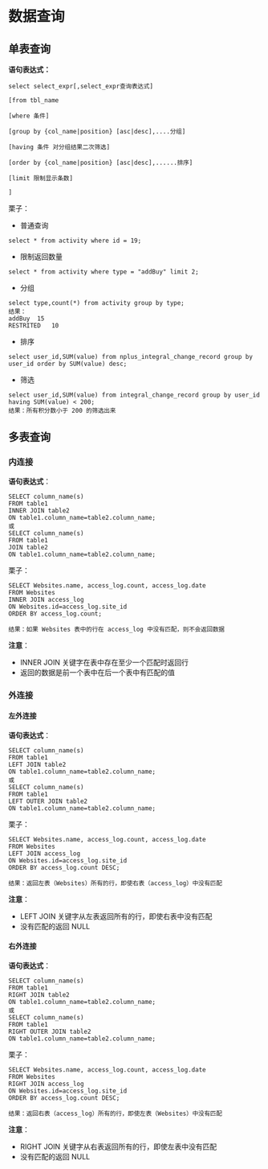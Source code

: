 # 数据查询

## 单表查询

**语句表达式：**

```
select select_expr[,select_expr查询表达式]

[from tbl_name

[where 条件]

[group by {col_name|position} [asc|desc],....分组]

[having 条件 对分组结果二次筛选]

[order by {col_name|position} [asc|desc],......排序]

[limit 限制显示条数]

]
```

栗子：

+ 普通查询

```
select * from activity where id = 19;
```

+ 限制返回数量

```
select * from activity where type = "addBuy" limit 2;
```

+ 分组

```
select type,count(*) from activity group by type;
结果：
addBuy	15
RESTRITED	10
```

+ 排序

```
select user_id,SUM(value) from nplus_integral_change_record group by user_id order by SUM(value) desc; 
```

+ 筛选

```
select user_id,SUM(value) from integral_change_record group by user_id having SUM(value) < 200; 
结果：所有积分数小于 200 的筛选出来
```

## 多表查询

### 内连接

**语句表达式**：

```
SELECT column_name(s)
FROM table1
INNER JOIN table2
ON table1.column_name=table2.column_name;
或
SELECT column_name(s)
FROM table1
JOIN table2
ON table1.column_name=table2.column_name;
```

栗子：

```
SELECT Websites.name, access_log.count, access_log.date
FROM Websites
INNER JOIN access_log
ON Websites.id=access_log.site_id
ORDER BY access_log.count;

结果：如果 Websites 表中的行在 access_log 中没有匹配，则不会返回数据
```

**注意**： 

+ INNER JOIN 关键字在表中存在至少一个匹配时返回行 
+ 返回的数据是前一个表中在后一个表中有匹配的值

### 外连接

#### 左外连接

**语句表达式**：

```
SELECT column_name(s)
FROM table1
LEFT JOIN table2
ON table1.column_name=table2.column_name;
或
SELECT column_name(s)
FROM table1
LEFT OUTER JOIN table2
ON table1.column_name=table2.column_name;
```

栗子：

```
SELECT Websites.name, access_log.count, access_log.date
FROM Websites
LEFT JOIN access_log
ON Websites.id=access_log.site_id
ORDER BY access_log.count DESC;

结果：返回左表（Websites）所有的行，即使右表（access_log）中没有匹配
```

**注意**： 

+  LEFT JOIN 关键字从左表返回所有的行，即使右表中没有匹配  
+ 没有匹配的返回 NULL 

#### 右外连接

**语句表达式**：

```
SELECT column_name(s)
FROM table1
RIGHT JOIN table2
ON table1.column_name=table2.column_name;
或
SELECT column_name(s)
FROM table1
RIGHT OUTER JOIN table2
ON table1.column_name=table2.column_name;
```

栗子：

```
SELECT Websites.name, access_log.count, access_log.date
FROM Websites
RIGHT JOIN access_log
ON Websites.id=access_log.site_id
ORDER BY access_log.count DESC;

结果：返回右表（access_log）所有的行，即使左表（Websites）中没有匹配
```

**注意**： 

+  RIGHT JOIN 关键字从右表返回所有的行，即使左表中没有匹配  
+ 没有匹配的返回 NULL 



